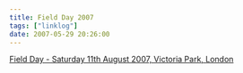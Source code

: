 ```yaml
---
title: Field Day 2007
tags: ["linklog"]
date: 2007-05-29 20:26:00
---
```


[Field Day - Saturday 11th August 2007, Victoria Park, London](https://fielddayfestivals.com/)

